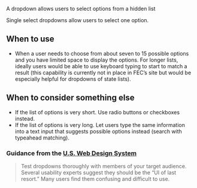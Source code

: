 A dropdown allows users to select options from a hidden list

Single select dropdowns allow users to select one option.

## When to use
- When a user needs to choose from about seven to 15 possible options and you have limited space to display the options. For longer lists, ideally users would be able to use keyboard typing to start to match a result (this capability is currently not in place in FEC’s site but would be especially helpful for dropdowns of state lists).

## When to consider something else
- If the list of options is very short. Use radio buttons or checkboxes instead.
- If the list of options is very long. Let users type the same information into a text input that suggests possible options instead (search with typeahead matching).

### Guidance from the [U.S. Web Design System](https://designsystem.digital.gov/components/form-controls/#dropdown)
> Test dropdowns thoroughly with members of your target audience. Several usability experts suggest they should be the “UI of last resort.” Many users find them confusing and difficult to use.
